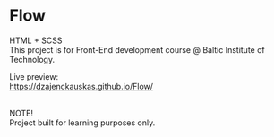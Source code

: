 # Flow

HTML + SCSS <br>
This project is for Front-End development course @ Baltic Institute of Technology.

Live preview:<br>
https://dzajenckauskas.github.io/Flow/


<br>
NOTE! <br> Project built for learning purposes only.
